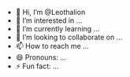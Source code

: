 - 👋 Hi, I’m @Leothalion
- 👀 I’m interested in ...
- 🌱 I’m currently learning ...
- 💞️ I’m looking to collaborate on ...
- 📫 How to reach me ...
- 😄 Pronouns: ...
- ⚡ Fun fact: ...

<!---
Leothalion/Leothalion is a ✨ special ✨ repository because its `README.md` (this file) appears on your GitHub profile.
You can click the Preview link to take a look at your changes.
-- 
